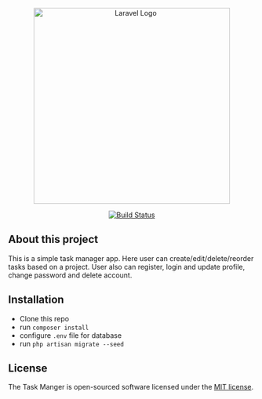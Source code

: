 <p align="center"><a href="https://laravel.com" target="_blank"><img src="https://raw.githubusercontent.com/laravel/art/master/logo-lockup/5%20SVG/2%20CMYK/1%20Full%20Color/laravel-logolockup-cmyk-red.svg" width="400" alt="Laravel Logo"></a></p>

<p align="center">
<a href="https://github.com/ahamed-kashif/task_manager/actions"><img src="https://github.com/ahamed-kashif/task_manager/actions/workflows/test.yml/badge.svg" alt="Build Status"></a>
</p>

## About this project
This is a simple task manager app. Here user can create/edit/delete/reorder tasks based on a project. User also can register, login and update profile, change password and delete account.

## Installation
- Clone this repo
- run `composer install`
- configure `.env` file for database
- run `php artisan migrate --seed`
## License

The Task Manger is open-sourced software licensed under the [MIT license](https://opensource.org/licenses/MIT).

